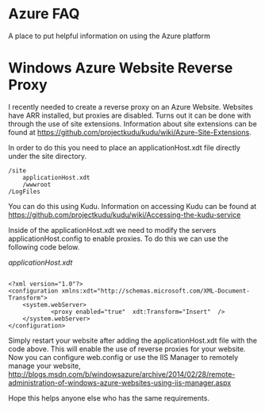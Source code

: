 Azure FAQ
=========

A place to put helpful information on using the Azure platform

Windows Azure Website Reverse Proxy
=========

I recently needed to create a reverse proxy on an Azure Website. Websites have ARR installed, but proxies are disabled. Turns out it can be done with through the use of site extensions. Information about site extensions can be found at
https://github.com/projectkudu/kudu/wiki/Azure-Site-Extensions.

In order to do this you need to place an applicationHost.xdt file directly under the site directory.

```
/site
    applicationHost.xdt
    /wwwroot
/LogFiles

```

You can do this using Kudu. Information on accessing Kudu can be found at https://github.com/projectkudu/kudu/wiki/Accessing-the-kudu-service

Inside of the applicationHost.xdt we need to modify the servers applicationHost.config to enable proxies. To do this we can use the following code below.

*applicationHost.xdt*
```

<?xml version="1.0"?> 
<configuration xmlns:xdt="http://schemas.microsoft.com/XML-Document-Transform"> 
    <system.webServer> 
            <proxy enabled="true"  xdt:Transform="Insert"  />
    </system.webServer> 
</configuration> 

```

Simply restart your website after adding the applicationHost.xdt file with the code above. This will enable the use of reverse proxies for your website. Now you can configure web.config or use the IIS Manager to remotely manage your website, http://blogs.msdn.com/b/windowsazure/archive/2014/02/28/remote-administration-of-windows-azure-websites-using-iis-manager.aspx

Hope this helps anyone else who has the same requirements.

